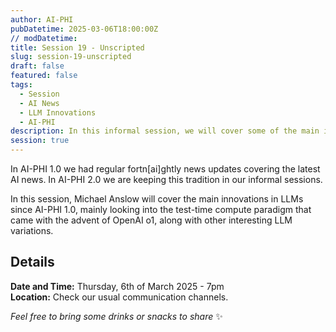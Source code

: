 ```yaml
---
author: AI-PHI
pubDatetime: 2025-03-06T18:00:00Z
// modDatetime:
title: Session 19 - Unscripted
slug: session-19-unscripted
draft: false
featured: false
tags:
  - Session
  - AI News
  - LLM Innovations
  - AI-PHI
description: In this informal session, we will cover some of the main innovations in LLMs since AI-PHI 1.0.
session: true
---
```


In AI-PHI 1.0 we had regular fortn[ai]ghtly news updates covering the latest AI news. In AI-PHI 2.0 we are keeping this tradition in our informal sessions.

In this session, Michael Anslow will cover the main innovations in LLMs since AI-PHI 1.0, mainly looking into the test-time compute paradigm that came with the advent of OpenAI o1, along with other interesting LLM variations.

## Details

**Date and Time:** Thursday, 6th of March 2025 - 7pm  
**Location:** Check our usual communication channels.

_Feel free to bring some drinks or snacks to share_ ✨
